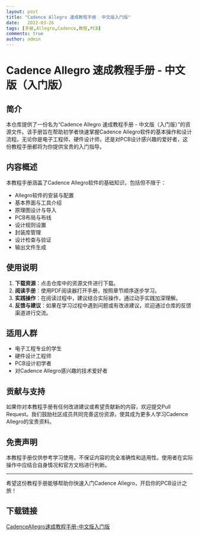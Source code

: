 ```yaml
---
layout: post
title: "Cadence Allegro 速成教程手册  中文版入门版"
date:   2022-03-26
tags: [手册,Allegro,Cadence,教程,PCB]
comments: true
author: admin
---
```

# Cadence Allegro 速成教程手册 - 中文版（入门版）

## 简介

本仓库提供了一份名为“Cadence Allegro 速成教程手册 - 中文版（入门版）”的资源文件。该手册旨在帮助初学者快速掌握Cadence Allegro软件的基本操作和设计流程。无论你是电子工程师、硬件设计师，还是对PCB设计感兴趣的爱好者，这份教程手册都将为你提供宝贵的入门指导。

## 内容概述

本教程手册涵盖了Cadence Allegro软件的基础知识，包括但不限于：

- Allegro软件的安装与配置
- 基本界面与工具介绍
- 原理图设计与导入
- PCB布局与布线
- 设计规则设置
- 封装库管理
- 设计检查与验证
- 输出文件生成

## 使用说明

1. **下载资源**：点击仓库中的资源文件进行下载。
2. **阅读手册**：使用PDF阅读器打开手册，按照章节顺序逐步学习。
3. **实践操作**：在阅读过程中，建议结合实际操作，通过动手实践加深理解。
4. **反馈与建议**：如果在学习过程中遇到问题或有改进建议，欢迎通过仓库的反馈渠道进行交流。

## 适用人群

- 电子工程专业的学生
- 硬件设计工程师
- PCB设计初学者
- 对Cadence Allegro感兴趣的技术爱好者

## 贡献与支持

如果你对本教程手册有任何改进建议或希望贡献新的内容，欢迎提交Pull Request。我们鼓励社区成员共同完善这份资源，使其成为更多人学习Cadence Allegro的宝贵资料。

## 免责声明

本教程手册仅供参考学习使用，不保证内容的完全准确性和适用性。使用者在实际操作中应结合自身情况和官方文档进行判断。

---

希望这份教程手册能够帮助你快速入门Cadence Allegro，开启你的PCB设计之旅！

## 下载链接

[CadenceAllegro速成教程手册-中文版入门版](https://pan.quark.cn/s/ee675860d173)